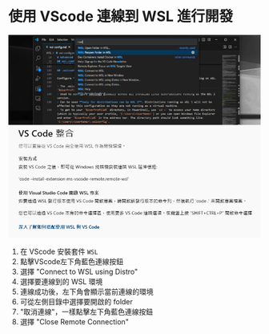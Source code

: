# 使用 VScode 連線到 WSL 進行開發  

![](./vscode.png)

1. 在 VScode 安裝套件 `WSL`  
2. 點擊VScode左下角藍色連線按鈕  
3. 選擇 "Connect to WSL using Distro"  
4. 選擇要連線到的 WSL 環境  
5. 連線成功後，左下角會顯示當前連線的環境  
6. 可從左側目錄中選擇要開啟的 folder  
7. "取消連線"，一樣點擊左下角藍色連線按鈕  
8. 選擇 "Close Remote Connection"  